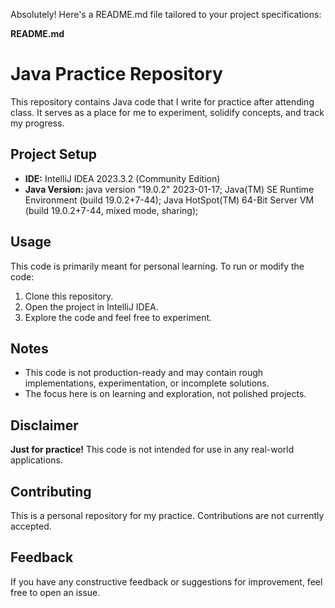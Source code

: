 Absolutely! Here's a README.md file tailored to your project specifications:

**README.md**

# Java Practice Repository 

This repository contains Java code that I write for practice after attending class. It serves as a place for me to experiment, solidify concepts, and track my progress.

## Project Setup
* **IDE:** IntelliJ IDEA 2023.3.2 (Community Edition)
* **Java Version:** 										java version "19.0.2" 2023-01-17;
										Java(TM) SE Runtime Environment (build 19.0.2+7-44);
										Java HotSpot(TM) 64-Bit Server VM (build 19.0.2+7-44, mixed mode, sharing);

## Usage
This code is primarily meant for personal learning. To run or modify the code:

1. Clone this repository.
2. Open the project in IntelliJ IDEA.
3. Explore the code and feel free to experiment.

## Notes
* This code is not production-ready and may contain rough implementations, experimentation, or incomplete solutions. 
* The focus here is on learning and exploration, not polished projects.

## Disclaimer
**Just for practice!**  This code is not intended for use in any real-world applications.

## Contributing
This is a personal repository for my practice. Contributions are not currently accepted.

## Feedback
If you have any constructive feedback or suggestions for improvement, feel free to open an issue. 
